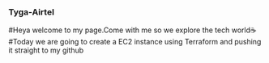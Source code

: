 ### Tyga-Airtel
#Heya welcome to my page.Come with me so we explore the tech world☕️
#Today we are going to create a EC2 instance using Terraform and pushing it straight to my github
